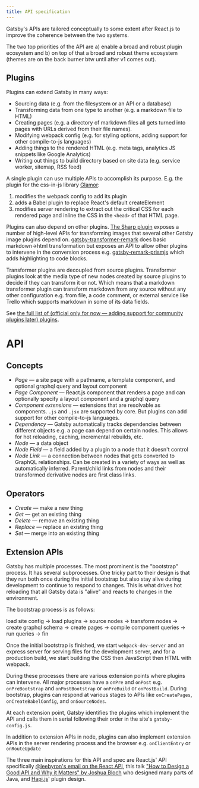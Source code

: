 ```yaml
---
title: API specification
---
```


Gatsby's APIs are tailored conceptually to some extent after React.js to improve
the coherence between the two systems.

The two top priorities of the API are a) enable a broad and robust plugin
ecosystem and b) on top of that a broad and robust theme ecosystem (themes are
on the back burner btw until after v1 comes out).

## Plugins

Plugins can extend Gatsby in many ways:

* Sourcing data (e.g. from the filesystem or an API or a database)
* Transforming data from one type to another (e.g. a markdown file to HTML)
* Creating pages (e.g. a directory of markdown files all gets turned into pages
  with URLs derived from their file names).
* Modifying webpack config (e.g. for styling options, adding support for other
  compile-to-js languages)
* Adding things to the rendered HTML (e.g. meta tags, analytics JS snippets like
  Google Analytics)
* Writing out things to build directory based on site data (e.g. service worker,
  sitemap, RSS feed)

A single plugin can use multiple APIs to accomplish its purpose. E.g. the plugin
for the css-in-js library [Glamor](/packages/gatsby-plugin-glamor/):

1. modifies the webpack config to add its plugin
2. adds a Babel plugin to replace React's default createElement
3. modifies server rendering to extract out the critical CSS for each rendered
   page and inline the CSS in the `<head>` of that HTML page.

Plugins can also depend on other plugins. [The Sharp
plugin](/packages/gatsby-plugin-sharp/) exposes a number of high-level APIs for
transforming images that several other Gatsby image plugins depend on.
[gatsby-transformer-remark](/packages/gatsby-transformer-remark/) does basic
markdown->html transformation but exposes an API to allow other plugins to
intervene in the conversion process e.g.
[gatsby-remark-prismjs](/packages/gatsby-remark-prismjs/) which adds
highlighting to code blocks.

Transformer plugins are decoupled from source plugins. Transformer plugins look
at the media type of new nodes created by source plugins to decide if they can
transform it or not. Which means that a markdown transformer plugin can
transform markdown from any source without any other configuration e.g. from
file, a code comment, or external service like Trello which supports markdown
in some of its data fields.

See
[the full list of (official only for now — adding support for community plugins later) plugins](/docs/plugins/).

# API

## Concepts

* _Page_ — a site page with a pathname, a template component, and optional
  graphql query and layout component
* _Page Component_ — React.js component that renders a page and can optionally
  specify a layout component and a graphql query
* _Component extensions_ — extensions that are resolvable as components. `.js`
  and `.jsx` are supported by core. But plugins can add support for other
  compile-to-js languages.
* _Dependency_ — Gatsby automatically tracks dependencies between different
  objects e.g. a page can depend on certain nodes. This allows for hot
  reloading, caching, incremental rebuilds, etc.
* _Node_ — a data object
* _Node Field_ — a field added by a plugin to a node that it doesn't control
* _Node Link_ — a connection between nodes that gets converted to GraphQL
  relationships. Can be created in a variety of ways as well as automatically
  inferred. Parent/child links from nodes and their transformed derivative nodes
  are first class links.

## Operators

* _Create_ — make a new thing
* _Get_ — get an existing thing
* _Delete_ — remove an existing thing
* _Replace_ — replace an existing thing
* _Set_ — merge into an existing thing

## Extension APIs

Gatsby has multiple processes. The most prominent is the "bootstrap" process. It
has several subprocesses. One tricky part to their design is that they run both
once during the initial bootstrap but also stay alive during development to
continue to respond to changes. This is what drives hot reloading that all
Gatsby data is "alive" and reacts to changes in the environment.

The bootstrap process is as follows:

load site config -> load plugins -> source nodes -> transform nodes -> create
graphql schema -> create pages -> compile component queries -> run queries ->
fin

Once the initial bootstrap is finished, we start `webpack-dev-server` and an express server for serving files for the development server, and for a production build, we start building the CSS then JavaScript then HTML with webpack.

During these processes there are various extension points where plugins can
intervene. All major processes have a `onPre` and `onPost` e.g. `onPreBootstrap`
and `onPostBootstrap` or `onPreBuild` or `onPostBuild`. During bootstrap,
plugins can respond at various stages to APIs like `onCreatePages`,
`onCreateBabelConfig`, and `onSourceNodes`.

At each extension point, Gatsby identifies the plugins which implement the API
and calls them in serial following their order in the site's `gatsby-config.js`.

In addition to extension APIs in node, plugins can also implement extension APIs
in the server rendering process and the browser e.g. `onClientEntry` or
`onRouteUpdate`

The three main inspirations for this API and spec are React.js' API specifically
[@leebyron's email on the React API](https://gist.github.com/vjeux/f2b015d230cc1ab18ed1df30550495ed),
this talk
["How to Design a Good API and Why it Matters" by Joshua Bloch](https://www.youtube.com/watch?v=heh4OeB9A-c&app=desktop)
who designed many parts of Java, and [Hapi.js](https://hapijs.com/api)' plugin
design.
